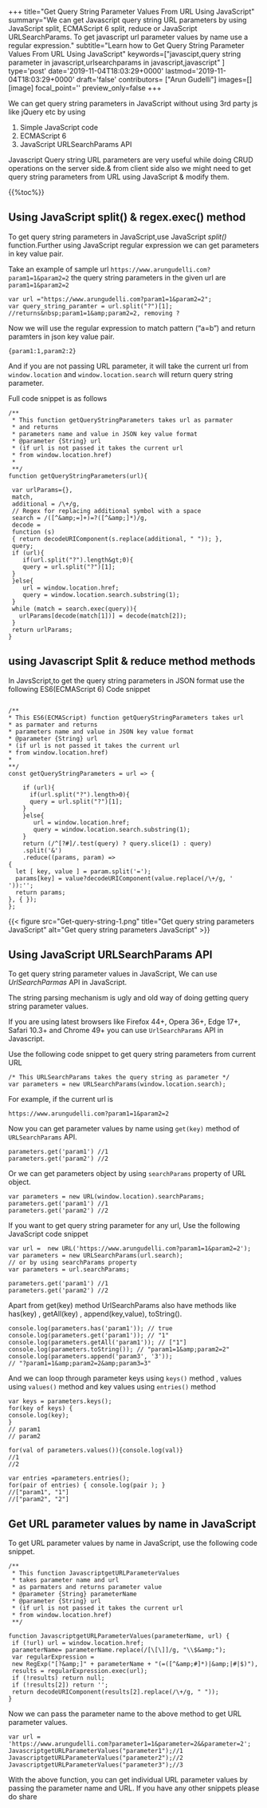 +++
title="Get Query String Parameter Values From URL Using JavaScript"
summary="We can get Javascript query string URL parameters by using JavaScript split, ECMAScript 6 split, reduce or JavaScript URLSearchParams. To get javascript url parameter values by name use a regular expression."
subtitle="Learn how to Get Query String Parameter Values From URL Using JavaScript"
keywords=["javascipt,query string parameter in javascript,urlsearchparams in javascript,javascript"
]
type='post'
date='2019-11-04T18:03:29+0000'
lastmod='2019-11-04T18:03:29+0000'
draft='false'
contributors= ["Arun Gudelli"]
images=[]
[image]
focal_point=''
preview_only=false
+++

We can get query string parameters in JavaScript without using 3rd party js like jQuery etc by using

<ol><li>Simple JavaScript code</li><li>ECMAScript 6</li><li>JavaScript URLSearchParams API</li></ol>

Javascript Query string URL parameters are very useful while doing CRUD operations on the server side.&amp; from client side also we might need to get query string parameters from URL using JavaScript &amp; modify them.

{{%toc%}}

## Using JavaScript split() & regex.exec() method

To get query string parameters in JavaScript,use JavaScript <em>split()</em> function.Further using JavaScript regular expression we can get parameters in key value pair.

Take an example of sample url `https://www.arungudelli.com?param1=1&param2=2` the query string parameters in the given url are `param1=1&param2=2`

```
var url ="https://www.arungudelli.com?param1=1&param2=2";
var query_string_paramter = url.split("?")[1];
//returns&nbsp;param1=1&amp;param2=2, removing ?
```

Now we will use the regular expression to match pattern (“a=b”) and return paramters in json key value pair.

```
{param1:1,param2:2}
```

And if you are not passing URL parameter, it will take the current url from `window.location` and `window.location.search` will return query string parameter.

Full code snippet is as follows

```
/** 
 * This function getQueryStringParameters takes url as parmater
 * and returns 
 * parameters name and value in JSON key value format
 * @parameter {String} url 
 * (if url is not passed it takes the current url 
 * from window.location.href) 
 *
 **/
function getQueryStringParameters(url){

 var urlParams={},
 match,
 additional = /\+/g, 
 // Regex for replacing additional symbol with a space
 search = /([^&amp;=]+)=?([^&amp;]*)/g,
 decode = 
 function (s) 
 { return decodeURIComponent(s.replace(additional, " ")); },
 query;
 if (url){
    if(url.split("?").length&gt;0){
    query = url.split("?")[1];
 }
 }else{
    url = window.location.href;
    query = window.location.search.substring(1);
 }
 while (match = search.exec(query)){
   urlParams[decode(match[1])] = decode(match[2]);
 }
 return urlParams;
}
```

## using Javascript Split & reduce method methods

In JavsScript,to get the query string parameters in JSON format use the following ES6(ECMAScript 6) Code snippet

```

/** 
* This ES6(ECMAScript) function getQueryStringParameters takes url 
* as parmater and returns
* parameters name and value in JSON key value format 
* @parameter {String} url 
* (if url is not passed it takes the current url 
* from window.location.href) 
* 
**/
const getQueryStringParameters = url => {

    if (url){
      if(url.split("?").length>0){
      query = url.split("?")[1];
    }
    }else{
       url = window.location.href;
       query = window.location.search.substring(1);
    }
    return (/^[?#]/.test(query) ? query.slice(1) : query)
    .split('&')
    .reduce((params, param) => 
{
  let [ key, value ] = param.split('=');
  params[key] = value?decodeURIComponent(value.replace(/\+/g, ' ')):'';
  return params;
}, { });
};

```
{{< figure src="Get-query-string-1.png" title="Get query string parameters JavaScript" alt="Get query string parameters JavaScript" >}}

## Using JavaScript URLSearchParams API

To get query string parameter values in JavaScript, We can use <em>UrlSearchParmas</em> API in JavaScript.

The string parsing mechanism is ugly and old way of doing getting query string parameter values.

If you are using latest browsers like&nbsp;Firefox 44+, Opera 36+, Edge 17+, Safari 10.3+ and Chrome 49+ you can use&nbsp;<code>UrlSearchParams</code> API in Javascript.

Use the following code snippet to get query string parameters from current URL

```
/* This URLSearchParams takes the query string as parameter */ 
var parameters = new URLSearchParams(window.location.search);
```

For example, if the current url is 

```
https://www.arungudelli.com?param1=1&param2=2
```

Now you can get parameter values by name using `get(key)` method of `URLSearchParams` API.

```
parameters.get('param1') //1
parameters.get('param2') //2
```

Or we can get parameters object by using `searchParams` property of URL object.

```
var parameters = new URL(window.location).searchParams;
parameters.get('param1') //1
parameters.get('param2') //2
```

If you want to get query string parameter for any url, Use the following JavaScript code snippet

```
var url =  new URL('https://www.arungudelli.com?param1=1&param2=2');
var parameters = new URLSearchParams(url.search);
// or by using searchParams property
var parameters = url.searchParams; 

parameters.get('param1') //1 
parameters.get('param2') //2
```

Apart from get(key) method UrlSearchParams also have methods like has(key) , getAll(key) , append(key,value), toString().

```
console.log(parameters.has('param1')); // true
console.log(parameters.get('param1')); // "1"
console.log(parameters.getAll('param1')); // ["1"]
console.log(parameters.toString()); // "param1=1&amp;param2=2"
console.log(parameters.append('param3', '3')); 
// "?param1=1&amp;param2=2&amp;param3=3"
```

And we can loop through parameter keys using <code>keys()</code> method , values using <code>values()</code> method and key values using <code>entries()</code> method

```
var keys = parameters.keys();
for(key of keys) { 
console.log(key); 
}
// param1
// param2

for(val of parameters.values()){console.log(val)}
//1
//2

var entries =parameters.entries();
for(pair of entries) { console.log(pair ); } 
//["param1", "1"] 
//["param2", "2"]
```

## Get URL parameter values by name in JavaScript

To get URL parameter values by name in JavaScript, use the following code snippet.

```
/** 
 * This function JavascriptgetURLParameterValues 
 * takes parameter name and url 
 * as parmaters and returns parameter value 
 * @parameter {String} parameterName
 * @parameter {String} url
 * (if url is not passed it takes the current url 
 * from window.location.href)
 **/

function JavascriptgetURLParameterValues(parameterName, url) {
 if (!url) url = window.location.href;
 parameterName= parameterName.replace(/[\[\]]/g, "\\$&amp;");
 var regularExpression = 
 new RegExp("[?&amp;]" + parameterName + "(=([^&amp;#]*)|&amp;|#|$)"),
 results = regularExpression.exec(url);
 if (!results) return null;
 if (!results[2]) return '';
 return decodeURIComponent(results[2].replace(/\+/g, " "));
}
```

Now we can pass the parameter name to the above method to get URL parameter values.

```
var url =
'https://www.arungudelli.com?parameter1=1&parameter=2&&parameter=2';
JavascriptgetURLParameterValues("parameter1");//1
JavascriptgetURLParameterValues("parameter2");//2
JavascriptgetURLParameterValues("parameter3");//3
```

With the above function, you can get individual URL parameter values by passing the parameter name and URL. If you have any other snippets please do share









